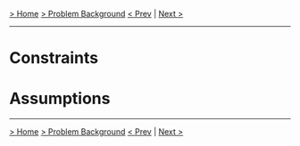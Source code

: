 [> Home](../README.md)  [> Problem Background](README.md)
[< Prev](1.4.ActorsActionsAndSignificantScenarios.md)  |  [Next >](1.6.Assumptions.md)

---

# Constraints


# Assumptions



------

[> Home](../README.md)  [> Problem Background](README.md)
[< Prev](1.4.ActorsActionsAndSignificantScenarios.md)  |  [Next >](1.6.Assumptions.md)

